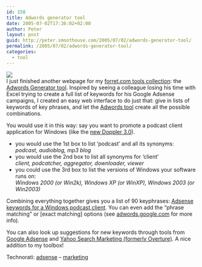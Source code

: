 ```yaml
---
id: 158
title: Adwords generator tool
date: 2005-07-02T17:36:02+02:00
author: Peter
layout: post
guid: http://peter.smoothouse.com/2005/07/02/adwords-generator-tool/
permalink: /2005/07/02/adwords-generator-tool/
categories:
  - tool
---
```

![](http://www.pixagogo.com/S5vpfnjbBPdPnu38uyHWLvqTisMHedvs29jBOWXqHwA1koOcWvL7pfoux09lrxF9Qp2jAqoJW9UM3axaJPGh7U-xZmtg6W-TmurbLA8N2MoLmdtiXrWd!SK2BaS84JytB4N1wiXb8cZfbTip2JkZG8Lg__/hoogle_adwords.jpg)  
I just finished another webpage for my [forret.com tools collection](http://www.forret.com/tools/): the [Adwords Generator tool](http://www.forret.com/tools/adwords.asp). Inspired by seeing a colleague losing his time with Excel trying to create a full list of keywords for his Google Adsense campaigns, I created an easy web interface to do just that: give in lists of keywords of key phrases, and let the [Adwords tool](http://www.forret.com/tools/adwords.asp) create all the possible combinations. 

You would use it in this way: say you want to promote a podcast client application for Windows (like the [new Doppler 3.0](http://www.dopplerradio.net/)).

  * you would use the 1st box to list &#8216;podcast&#8217; and all its synonyms:  
    _podcast, audioblog, mp3 blog_ 
  * you would use the 2nd box to list all synonyms for &#8216;client&#8217;  
    _client, podcatcher, aggregator, downloader, viewer_ 
  * you could use the 3rd box to list the versions of Windows your software runs on:  
    _Windows 2000 (or Win2k), Windows XP (or WinXP), Windows 2003 (or Win2003)_ 

Combining everything together gives you a list of 90 keyphrases: [Adsense keywords for a Windows podcast client](http://www.forret.com/tools/adwords.asp?title=Windows+podcast+client&lines1=podcast%0D%0Aaudioblog%0D%0Amp3+blog&lines2=client%0D%0Apodcatcher%0D%0Aaggregator%0D%0Adownloader%0D%0Aviewer&lines3=Windows+2000%0D%0AWin2K%0D%0AWindows+XP%0D%0AWinXP%0D%0AWindows+2003%0D%0AWin2003). You can even add the &#8220;phrase matching&#8221; or [exact matching] options (see [adwords.google.com](http://adwords.google.com/support/bin/answer.py?answer=6100&hl=en_US) for more info). 

You can also look up suggestions for new keywords through tools from [Google Adsense](https://adwords.google.com/) and [Yahoo Search Marketing (formerly Overture)](http://searchmarketing.yahoo.com/). A nice addition to my toolbox!

Technorati: <a href="http://technorati.com/tag/adsense" rel="tag">adsense</a> &#8211; <a href="http://technorati.com/tag/marketing" rel="tag">marketing</a>